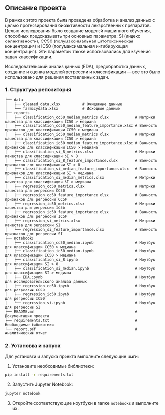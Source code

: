## Описание проекта

В рамках этого проекта была проведена обработка и анализ данных с целью прогнозирования биоактивности лекарственных препаратов. Целью исследования было создание моделей машинного обучения, способных предсказывать три основных параметра: SI (индекс селективности), CC50 (полумаксимальная цитотоксическая концентрация) и IC50 (полумаксимальная ингибирующая концентрация). Эти параметры также использовались для изучения задач классификации.

Исследовательский анализ данных (EDA), предобработка данных, создание и оценка моделей регрессии и классификации — все это было использовано для решения поставленных задач.

### 1. Структура репозитория
```
├── data
│   ├── cleaned_data.xlsx          # Очищенные данные
│   └── farmacydata.xlsx           # Исходные данные
├── reports
│   ├── classification_cc50_median_metrics.xlsx            # Метрики качества для классификации CC50 > медиана
│   ├── classification_cc50_median_feature_importance.xlsx # Важность признаков для классификации CC50 > медиана
│   ├── classification_ic50_median_metrics.xlsx            # Метрики качества для классификации IC50 > медиана
│   ├── classification_ic50_median_feature_importance.xlsx # Важность признаков для классификации IC50 > медиана
│   ├── classification_si_8_metrics.xlsx                   # Метрики качества для классификации SI > 8
│   ├── classification_si_8_feature_importance.xlsx        # Важность признаков для классификации SI > 8
│   ├── classification_si_median_feature_importance.xlsx   # Важность признаков для классификации SI > медиана
│   ├── classification_si_median_metrics.xlsx              # Метрики качества для классификации SI > медиана
│   ├── regression_cc50_metrics.xlsx                       # Метрики качества для регрессии CC50
│   ├── regression_cc50_feature_importance.xlsx            # Важность признаков для регрессии CC50
│   ├── regression_ic50_metrics.xlsx                       # Метрики качества для регрессии IC50
│   ├── regression_ic50_feature_importance.xlsx            # Важность признаков для регрессии IC50
│   ├── regression_si_metrics.xlsx                         # Метрики качества для регрессии SI
│   └── regression_si_feature_importance.xlsx              # Важность признаков для регрессии SI
├── notebooks
│   ├── classification_cc50_median.ipynb                   # Ноутбук для классификации CC50 > медиана
│   ├── classification_ic50_median.ipynb                   # Ноутбук для классификации IC50 > медиана
│   ├── classification_si_8.ipynb                          # Ноутбук для классификации SI > 8
│   ├── classification_si_median.ipynb                     # Ноутбук для классификации SI > медиана
│   ├── EDA.ipynb                                          # Ноутбук для исследовательского анализа данных
│   ├── regression_cc50.ipynb                              # Ноутбук для регрессии CC50
│   ├── regression_ic50.ipynb                              # Ноутбук для регрессии IC50
│   └── regression_si.ipynb                                # Ноутбук для регрессии SI
├── README.md                                              # Документация проекта
├── requirements.txt                                       # Необходимые библиотеки
└── report.pdf                                             # Аналитический отчёт
```

### 2. Установка и запуск
Для установки и запуска проекта выполните следующие шаги:

1. Установите необходимые библиотеки:
```bash
pip install -r requirements.txt
```

2. Запустите Jupyter Notebook:
```bash
jupyter notebook
```

3. Откройте соответствующие ноутбуки в папке `notebooks` и выполните их.

